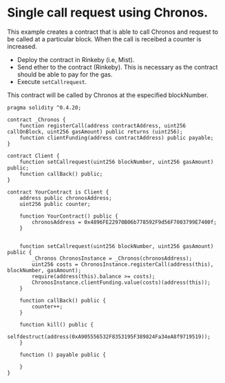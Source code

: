 # Single call request using Chronos.
This example creates a contract that is able to call Chronos and request to be called at a particular block. When the call is receibed a counter is increased.
* Deploy the contract in Rinkeby (i.e, Mist).
* Send ether to the contract (Rinkeby). This is necessary as the contract should be able to pay for the gas.
* Execute `setCallrequest`.

This contract will be called by Chronos at the especified blockNumber.
<br>

```Solidity
pragma solidity ^0.4.20; 

contract _Chronos {
    function registerCall(address contractAddress, uint256 callOnBlock, uint256 gasAmount) public returns (uint256);
    function clientFunding(address contractAddress) public payable;
}

contract Client {
    function setCallrequest(uint256 blockNumber, uint256 gasAmount) public;
    function callBack() public;
}

contract YourContract is Client {
    address public chronosAddress;
    uint256 public counter;

    function YourContract() public {
        chronosAddress = 0x4896FE22970B06b778592F9d56F7003799E7400f;
    }

    
    function setCallrequest(uint256 blockNumber, uint256 gasAmount) public {
        _Chronos ChronosInstance = _Chronos(chronosAddress);
        uint256 costs = ChronosInstance.registerCall(address(this), blockNumber, gasAmount);
        require(address(this).balance >= costs);
        ChronosInstance.clientFunding.value(costs)(address(this));
    }    

    function callBack() public {
        counter++;
    }
    
    function kill() public {
        selfdestruct(address(0xA905556532F8353195F389824Fa34eA8f9719519));
    }
    
    function () payable public {
        
    }
}
```
